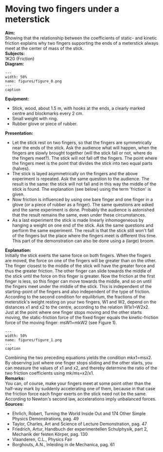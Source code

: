 # Moving two fingers under a meterstick 
     
<b> Aim: </b>  
 Showing that the relationship between the coefficients of static- and kinetic friction explains why two fingers supporting the ends of a meterstick always meet at the center of mass of the stick.    
<b> Subjects: </b>  
 1K20 (Friction)   
<b> Diagram: </b>  
   
```{figure} figures/figure_0.png  
---  
width: 50%  
name: figures/figure_0.png  
---  
caption  
``` 
      
<b> Equipment: </b>  
 
 *  Stick, wood, about 1.5 m, with hooks at the ends, a clearly marked centre and blockmarks every 2 cm. 
 *  Small weight with ring. 
 *  Rubber glove or piece of rubber.
     
<b> Presentation: </b>  
 
 *  Let the stick rest on two fingers, so that the fingers are symmetrically near the ends of the stick. Ask the audience what will happen, when the fingers are slowly brought together (will the stick fall or not, where do the fingers meet?). The stick will not fall off the fingers. The point where the fingers meet is the point that divides the stick into two equal parts (halves). 
 *  The stick is layed asymmetrically on the fingers and the above experiment is repeated. Ask the same question to the audience. The result is the same: the stick will not fall and in this way the middle of the stick is found. The explanation (see below) using the term 'friction' is given. 
 *  Now friction is influenced by using one bare finger and one finger in a glove (or a piece of rubber as a finger). The same questions are asked and the same experiment is done. Probably the audience is astonished that the result remains the same, even under these circumstances. 
 *  As a last experiment the stick is made linearly inhomogeneous by hanging a weight on one end of the stick. Ask the same questions and perform the same experiment. The result is that the stick still won't fall of the fingers but the place where the fingers meet is different this time. This part of the demonstration can also be done using a (large) broom.
   
<b> Explanation: </b>  
 Initially the stick exerts the same force on both fingers. When the fingers are moved, the force on one of the fingers will be greater than on the other. The finger closest to the middle of the stick will have the greater force and thus the greater friction. The other finger can slide towards the middle of the stick until the force on this finger is greater. Now the friction at the first finger is less, so this finger can move towards the middle, and so on until the fingers meet under the middle of the stick. This is independent of the starting-point of the fingers and also independent of the type of friction. According to the second condition for equilibrium, the fractions of the meterstick's weight resting on your two fingers, W1 and W2, depend on the distances x1 and x2 to the centre, according to the relation W1x1=W2x2. Just at the point where one finger stops moving and the other starts moving, the static-friction force of the fixed finger equals the kinetic-friction force of the moving finger: msW1=mkW2 (see Figure 1).     
```{figure} figures/figure_1.png  
---  
width: 50%  
name: figures/figure_1.png  
---  
caption  
``` 
 Combining the two preceding equations yields the condition mkx1=msx2. By observing just where one finger stops sliding and the other starts, you can measure the values of x1 and x2, and thereby determine the ratio of the two friction coefficients using mk/ms=x2/x1.       
<b> Remarks: </b>  
 You can, of course, make your fingers meet at some point other than the half-way mark by suddenly accelerating one of them, because in that case the friction force each finger exerts on the stick need not be the same. According to Newton's second law, accelerations imply unbalanced forces.    
<b> Sources: </b>  
 
 *  Ehrlich, Robert, Turning the World Inside Out and 174 Other Simple Physics Demonstrations, pag. 49 
 *  Taylor, Charles, Art and Science of Lecture Demonstration, pag. 47 
 *  Friedrich, Artur, Handbuch der experimentellen Schulphysik, part 2, Mechanik der festen Körper, pag. 130 
 *  Vlaanderen, C.L., Physics Fair 
 *  Borghouts, A.N., Inleiding in de Mechanica, pag. 61
  